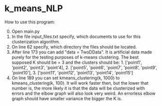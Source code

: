 # k_means_NLP

How to use this program:

0. Open main.py
1. In the file input_files.txt specify, which documents to use for this clusterization algorithm.
2. On line 62 specify, which directory the files should be located.
3. After line 173 you can add "data = TwoDData". It is artificial data made purely for the testing purposes of k-means clustering. The best supposed K should be = 3 and the clusters should be: 1. ['point1', 'point2', 'point3', 'point'4], 2. ['point5', 'point6', 'point7', 'point8', 'point9', 'point10'], 3. ['point11', 'point12', 'point13', 'point14', 'point15']
4. On line 189 you can set kmeans_clustering(k, 1000) to kmeans_clustering(k, 100). It will work faster then, but the lower that number is, the more likely it is that the data will be clusterized with errors and the elbow graph will also look very weird. An errorless elbow graph should have smaller variance the bigger the K is.
